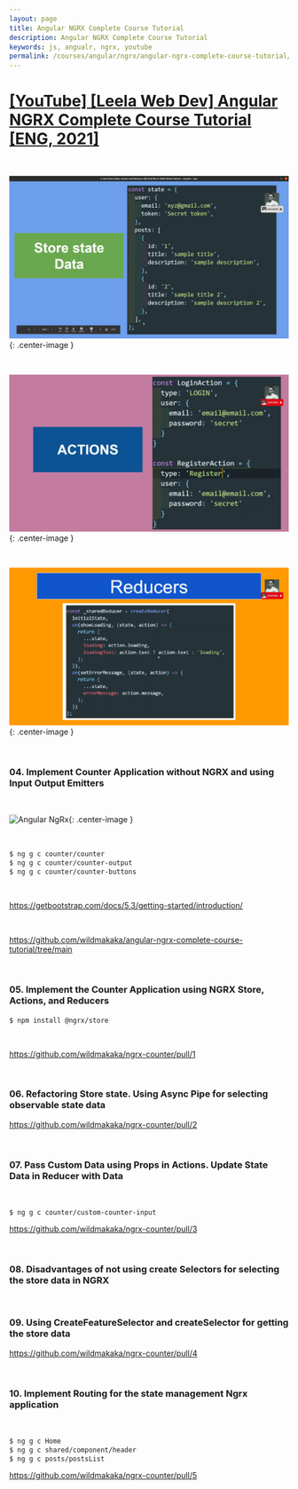 ```yaml
---
layout: page
title: Angular NGRX Complete Course Tutorial
description: Angular NGRX Complete Course Tutorial
keywords: js, angualr, ngrx, youtube
permalink: /courses/angular/ngrx/angular-ngrx-complete-course-tutorial/
---
```


# [[YouTube] [Leela Web Dev] Angular NGRX Complete Course Tutorial [ENG, 2021]](https://www.youtube.com/playlist?list=PL_euSNU_eLbdg0gKbR8zmVJb4xLgHR7BX)

<br/>

![Angular NgRx](/img/courses/angular/ngrx/angular-ngrx-complete-course-tutorial/pic1.png 'Angular NgRx'){: .center-image }

<br/>

![Angular NgRx](/img/courses/angular/ngrx/angular-ngrx-complete-course-tutorial/pic2.png 'Angular NgRx'){: .center-image }

<br/>

![Angular NgRx](/img/courses/angular/ngrx/angular-ngrx-complete-course-tutorial/pic3.png 'Angular NgRx'){: .center-image }

<br/>

### 04. Implement Counter Application without NGRX and using Input Output Emitters

<br/>

![Angular NgRx](/img/courses/angular/ngrx/pic4.png 'Angular NgRx'){: .center-image }

<br/>

```
$ ng g c counter/counter
$ ng g c counter/counter-output
$ ng g c counter/counter-buttons
```

<br/>

https://getbootstrap.com/docs/5.3/getting-started/introduction/

<br/>

https://github.com/wildmakaka/angular-ngrx-complete-course-tutorial/tree/main

<br/>

### 05. Implement the Counter Application using NGRX Store, Actions, and Reducers

```
$ npm install @ngrx/store
```

<br/>

https://github.com/wildmakaka/ngrx-counter/pull/1

<br/>

### 06. Refactoring Store state. Using Async Pipe for selecting observable state data

https://github.com/wildmakaka/ngrx-counter/pull/2

<br/>

### 07. Pass Custom Data using Props in Actions. Update State Data in Reducer with Data

<br/>

```
$ ng g c counter/custom-counter-input
```

https://github.com/wildmakaka/ngrx-counter/pull/3

<br/>

### 08. Disadvantages of not using create Selectors for selecting the store data in NGRX

<br/>

### 09. Using CreateFeatureSelector and createSelector for getting the store data

https://github.com/wildmakaka/ngrx-counter/pull/4

<br/>

### 10. Implement Routing for the state management Ngrx application

<br/>

```
$ ng g c Home
$ ng g c shared/component/header
$ ng g c posts/postsList
```

https://github.com/wildmakaka/ngrx-counter/pull/5
